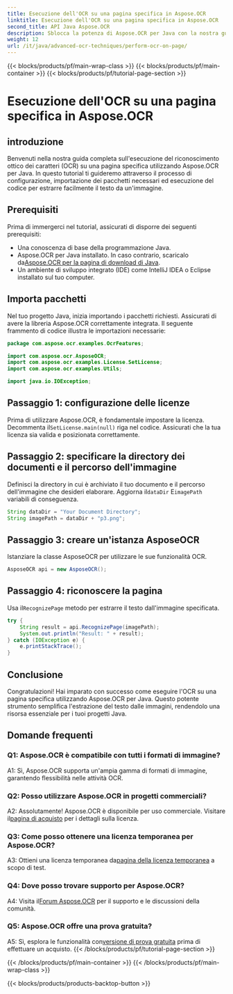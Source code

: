 ```yaml
---
title: Esecuzione dell'OCR su una pagina specifica in Aspose.OCR
linktitle: Esecuzione dell'OCR su una pagina specifica in Aspose.OCR
second_title: API Java Aspose.OCR
description: Sblocca la potenza di Aspose.OCR per Java con la nostra guida passo passo sull'esecuzione dell'OCR su pagine specifiche. Estrai testo senza sforzo dalle immagini e migliora i tuoi progetti Java.
weight: 12
url: /it/java/advanced-ocr-techniques/perform-ocr-on-page/
---
```


{{< blocks/products/pf/main-wrap-class >}}
{{< blocks/products/pf/main-container >}}
{{< blocks/products/pf/tutorial-page-section >}}

# Esecuzione dell'OCR su una pagina specifica in Aspose.OCR

## introduzione

Benvenuti nella nostra guida completa sull'esecuzione del riconoscimento ottico dei caratteri (OCR) su una pagina specifica utilizzando Aspose.OCR per Java. In questo tutorial ti guideremo attraverso il processo di configurazione, importazione dei pacchetti necessari ed esecuzione del codice per estrarre facilmente il testo da un'immagine.

## Prerequisiti

Prima di immergerci nel tutorial, assicurati di disporre dei seguenti prerequisiti:

- Una conoscenza di base della programmazione Java.
-  Aspose.OCR per Java installato. In caso contrario, scaricalo da[Aspose.OCR per la pagina di download di Java](https://releases.aspose.com/ocr/java/).
- Un ambiente di sviluppo integrato (IDE) come IntelliJ IDEA o Eclipse installato sul tuo computer.

## Importa pacchetti

Nel tuo progetto Java, inizia importando i pacchetti richiesti. Assicurati di avere la libreria Aspose.OCR correttamente integrata. Il seguente frammento di codice illustra le importazioni necessarie:

```java
package com.aspose.ocr.examples.OcrFeatures;

import com.aspose.ocr.AsposeOCR;
import com.aspose.ocr.examples.License.SetLicense;
import com.aspose.ocr.examples.Utils;

import java.io.IOException;
```

## Passaggio 1: configurazione delle licenze

 Prima di utilizzare Aspose.OCR, è fondamentale impostare la licenza. Decommenta il`SetLicense.main(null)` riga nel codice. Assicurati che la tua licenza sia valida e posizionata correttamente.

## Passaggio 2: specificare la directory dei documenti e il percorso dell'immagine

Definisci la directory in cui è archiviato il tuo documento e il percorso dell'immagine che desideri elaborare. Aggiorna il`dataDir` E`imagePath` variabili di conseguenza.

```java
String dataDir = "Your Document Directory";
String imagePath = dataDir + "p3.png";
```

## Passaggio 3: creare un'istanza AsposeOCR

Istanziare la classe AsposeOCR per utilizzare le sue funzionalità OCR.

```java
AsposeOCR api = new AsposeOCR();
```

## Passaggio 4: riconoscere la pagina

 Usa il`RecognizePage` metodo per estrarre il testo dall'immagine specificata.

```java
try {
    String result = api.RecognizePage(imagePath);
    System.out.println("Result: " + result);
} catch (IOException e) {
    e.printStackTrace();
}
```

## Conclusione

Congratulazioni! Hai imparato con successo come eseguire l'OCR su una pagina specifica utilizzando Aspose.OCR per Java. Questo potente strumento semplifica l'estrazione del testo dalle immagini, rendendolo una risorsa essenziale per i tuoi progetti Java.

## Domande frequenti

### Q1: Aspose.OCR è compatibile con tutti i formati di immagine?

A1: Sì, Aspose.OCR supporta un'ampia gamma di formati di immagine, garantendo flessibilità nelle attività OCR.

### Q2: Posso utilizzare Aspose.OCR in progetti commerciali?

 A2: Assolutamente! Aspose.OCR è disponibile per uso commerciale. Visitare il[pagina di acquisto](https://purchase.aspose.com/buy) per i dettagli sulla licenza.

### Q3: Come posso ottenere una licenza temporanea per Aspose.OCR?

 A3: Ottieni una licenza temporanea da[pagina della licenza temporanea](https://purchase.aspose.com/temporary-license/) a scopo di test.

### Q4: Dove posso trovare supporto per Aspose.OCR?

 A4: Visita il[Forum Aspose.OCR](https://forum.aspose.com/c/ocr/16) per il supporto e le discussioni della comunità.

### Q5: Aspose.OCR offre una prova gratuita?

 A5: Sì, esplora le funzionalità con[versione di prova gratuita](https://releases.aspose.com/) prima di effettuare un acquisto.
{{< /blocks/products/pf/tutorial-page-section >}}

{{< /blocks/products/pf/main-container >}}
{{< /blocks/products/pf/main-wrap-class >}}

{{< blocks/products/products-backtop-button >}}
